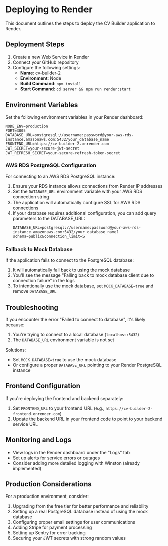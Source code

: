 # Deploying to Render

This document outlines the steps to deploy the CV Builder application to Render.

## Deployment Steps

1. Create a new Web Service in Render
2. Connect your GitHub repository
3. Configure the following settings:
   - **Name**: cv-builder-2
   - **Environment**: Node
   - **Build Command**: `npm install`
   - **Start Command**: `cd server && npm run render:start`

## Environment Variables

Set the following environment variables in your Render dashboard:

```
NODE_ENV=production
PORT=3005
DATABASE_URL=postgresql://username:password@your-aws-rds-instance.amazonaws.com:5432/your_database_name
FRONTEND_URL=https://cv-builder-2.onrender.com
JWT_SECRET=your-secure-jwt-secret
JWT_REFRESH_SECRET=your-secure-refresh-token-secret
```

### AWS RDS PostgreSQL Configuration

For connecting to an AWS RDS PostgreSQL instance:

1. Ensure your RDS instance allows connections from Render IP addresses
2. Set the `DATABASE_URL` environment variable with your AWS RDS connection string
3. The application will automatically configure SSL for AWS RDS connections
4. If your database requires additional configuration, you can add query parameters to the DATABASE_URL:
   ```
   DATABASE_URL=postgresql://username:password@your-aws-rds-instance.amazonaws.com:5432/your_database_name?schema=public&connection_limit=5
   ```

### Fallback to Mock Database

If the application fails to connect to the PostgreSQL database:

1. It will automatically fall back to using the mock database
2. You'll see the message "Falling back to mock database client due to connection failure" in the logs
3. To intentionally use the mock database, set `MOCK_DATABASE=true` and remove `DATABASE_URL`

## Troubleshooting

If you encounter the error "Failed to connect to database", it's likely because:

1. You're trying to connect to a local database (`localhost:5432`)
2. The `DATABASE_URL` environment variable is not set

Solutions:

- Set `MOCK_DATABASE=true` to use the mock database
- Or configure a proper `DATABASE_URL` pointing to your Render PostgreSQL instance

## Frontend Configuration

If you're deploying the frontend and backend separately:

1. Set `FRONTEND_URL` to your frontend URL (e.g., `https://cv-builder-2-frontend.onrender.com`)
2. Update the backend URL in your frontend code to point to your backend service URL

## Monitoring and Logs

- View logs in the Render dashboard under the "Logs" tab
- Set up alerts for service errors or outages
- Consider adding more detailed logging with Winston (already implemented)

## Production Considerations

For a production environment, consider:

1. Upgrading from the free tier for better performance and reliability
2. Setting up a real PostgreSQL database instead of using the mock database
3. Configuring proper email settings for user communications
4. Adding Stripe for payment processing
5. Setting up Sentry for error tracking
6. Securing your JWT secrets with strong random values
